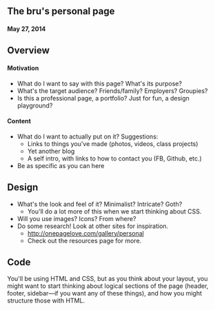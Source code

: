 ## The bru's personal page
#### May 27, 2014

## Overview

#### Motivation

- What do I want to say with this page? What's its purpose?
- What's the target audience? Friends/family? Employers? Groupies? 
- Is this a professional page, a portfolio? Just for fun, a design playground?

#### Content

- What do I want to actually put on it? Suggestions:
  - Links to things you've made (photos, videos, class projects)
  - Yet another blog
  - A self intro, with links to how to contact you (FB, Github, etc.)
- Be as specific as you can here

## Design

- What's the look and feel of it? Minimalist? Intricate? Goth?
  - You'll do a lot more of this when we start thinking about CSS.
- Will you use images? Icons? From where?
- Do some research! Look at other sites for inspiration. 
  - http://onepagelove.com/gallery/personal
  - Check out the resources page for more. 

## Code

You'll be using HTML and CSS, but as you think about your layout, 
you might want to start thinking about logical sections of the page 
(header, footer, sidebar—if you want any of these things), 
and how you might structure those with HTML. 
